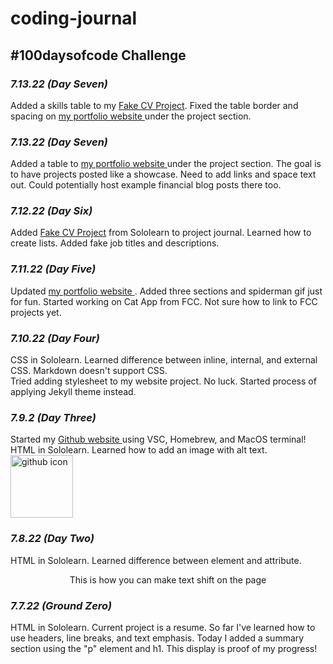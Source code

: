 # coding-journal
<h2><strong>#100daysofcode Challenge</strong></h2>
<h3><i>7.13.22 (Day Seven)</i></h3>
Added a skills table to my <a href="https://github.com/Zacharyjpeter/coding-journal/blob/main/Sololearn%20CV%20Project.html"> Fake CV Project</a>. Fixed the table border and spacing on <a href ="https://zacharyjpeter.github.io"> my portfolio website </a> under the project section. 
<br>
<h3><i>7.13.22 (Day Seven)</i></h3>
Added a table to <a href ="https://zacharyjpeter.github.io"> my portfolio website </a> under the project section. The goal is to have projects posted like a showcase. Need to add links and space text out. Could potentially host example financial blog posts there too.
<Br>
<h3><i>7.12.22 (Day Six)</i></h3>
Added <a href="https://github.com/Zacharyjpeter/coding-journal/blob/main/Sololearn%20CV%20Project.html"> Fake CV Project</a> from Sololearn to project journal. Learned how to create lists. Added fake job titles and descriptions.
<br>
<h3><i>7.11.22 (Day Five)</i></h3>
Updated <a href ="https://zacharyjpeter.github.io"> my portfolio website </a>. Added three sections and spiderman gif just for fun. Started working on Cat App from FCC. Not sure how to link to FCC projects yet.
<h3><i>7.10.22 (Day Four)</i></h3>
CSS in Sololearn. Learned difference between inline, internal, and external CSS. Markdown doesn't support CSS. 
<br>Tried adding stylesheet to my website project. No luck. Started process of applying Jekyll theme instead.
<br>
<h3><i>7.9.2 (Day Three)</i></h3>
Started my <a href ="https://zacharyjpeter.github.io"> Github website </a> using VSC, Homebrew, and MacOS terminal!
<br>HTML in Sololearn. Learned how to add an image with alt text.
<img src ="https://cdn0.iconfinder.com/data/icons/logos-21/40/GitHub-1024.png" height="100px" alt="github icon"/>
<h3><i>7.8.22 (Day Two)</i></h3>
HTML in Sololearn. Learned difference between element and attribute.
<br><p align ="center">This is how you can make text shift on the page</p>
<h3><i>7.7.22 (Ground Zero)</i></h3>
HTML in Sololearn. Current project is a resume. So far I've learned how to use headers, line breaks, and text emphasis. Today I added a summary section using the "p" element and h1. This display is proof of my progress!

